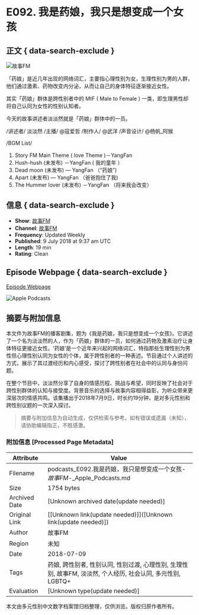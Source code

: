 # E092. 我是药娘，我只是想变成一个女孩

## 正文 { data-search-exclude }


![故事FM](/assets/artwork/1x1.gif)

「药娘」是近几年出现的网络词汇，主要指心理性别为女，生理性别为男的人群，他们通过激素、药物改变内分泌，从而让自己的身体特征逐渐接近女性。

其实「药娘」群体是跨性别者中的 MtF ( Male to Female ) 一类，即生理男性却将自己认同为女性的性别认知者。

今天的故事讲述者淡淡然就是「药娘」群体中的一员。

/讲述者/ 淡淡然  /主播/ @寇爱哲 /制作人/ @武洋 /声音设计/ @杨帆_阿猴

/BGM List/ 
01. Story FM Main Theme ( love Theme )－YangFan  
02. Hush-hush (未发布) －YangFan ( 我的童年 ）  
03. Dead moon (未发布) — YangFan （“药娘”)  
04. Apart (未发布) — YangFan （爸爸抱住了我)  
05. The Hummer lover (未发布) －YangFan （将来我会改变）

## 信息 { data-search-exclude }

- **Show**: [故事FM](https://podcasts.apple.com/nz/podcast/%E6%95%85%E4%BA%8Bfm/id1256399960)
- **Channel**: [故事FM](https://podcasts.apple.com/nz/channel/%E6%95%85%E4%BA%8Bfm/id6442730379)
- **Frequency**: Updated Weekly
- **Published**: 9 July 2018 at 9:37 am UTC
- **Length**: 19 min
- **Rating**: Clean

## Episode Webpage { data-search-exclude }

[Episode Webpage](https://hosting.wavpub.cn/storyfm/2018/07/09/e092-%e6%88%91%e6%98%af%e8%8d%af%e5%a8%98%ef%bc%8c%e6%88%91%e5%8f%aa%e6%98%af%e6%83%b3%e5%8f%98%e6%88%90%e4%b8%80%e4%b8%aa%e5%a5%b3%e5%ad%a9/)

![Apple Podcasts](/assets/app-icons/podcasts-icon_512.png)
<!-- tcd_original_link https://podcasts.apple.com/nz/podcast/e092-%E6%88%91%E6%98%AF%E8%8D%AF%E5%A8%98-%E6%88%91%E5%8F%AA%E6%98%AF%E6%83%B3%E5%8F%98%E6%88%90%E4%B8%80%E4%B8%AA%E5%A5%B3%E5%AD%A9/id1256399960?i=1000415467300 -->


## 摘要与附加信息

<!-- tcd_abstract -->
本文件为故事FM的播客剧集，题为《我是药娘，我只是想变成一个女孩》。它讲述了一个名为淡淡然的人，作为「药娘」群体的一员，如何通过药物及激素治疗让身体特征更接近女性。‘药娘’是一个近年来兴起的网络词汇，特指那些生理性别为男性但心理性别认同为女性的个体，属于跨性别者的一种表述。节目通过个人讲述的方式，展示了其过渡经历和内心感受，探讨了跨性别者在社会中的认同与身份问题。

在整个节目中，淡淡然分享了自身的情感历程、挑战与希望，同时反映了社会对于跨性别群体的认知与接受度。背景音乐的选择与故事内容相得益彰，为听众带来更深层次的情感共鸣。该集播出于2018年7月9日，时长约19分钟，是对多元性别和跨性别议题的一次深入探讨。
<!-- tcd_abstract_end -->

> 摘要与附加信息为自动生成，仅供检索与参考。如有错误或遗漏（未知），请协助编辑指正，不胜感激。

### 附加信息 [Processed Page Metadata]

| Attribute       | Value                                  |
|-----------------|----------------------------------------|
| Filename        | podcasts_E092.我是药娘，我只是想变成一个女孩-_故事FM_-_Apple_Podcasts.md                             |
| Size            | 1754 bytes                           |
| Archived Date   | [Unknown archived date(update needed)]                             |
| Original Link   | [[Unknown link(update needed)]]([Unknown link(update needed)])                       |
| Author          | 故事FM                               |
| Region          | 未知                               |
| Date            | 2018-07-09                                 |
| Tags            | 药娘, 跨性别者, 性别认同, 性别过渡, 心理性别, 生理性别, 故事FM, 淡淡然, 个人经历, 社会认同, 多元性别, LGBTQ+                                 |
| Evaluation            | [Unknown type(update needed)]                                 |
<!-- tcd_table_end -->

本文由多元性别中文数字档案馆归档整理，仅供浏览。版权归原作者所有。

